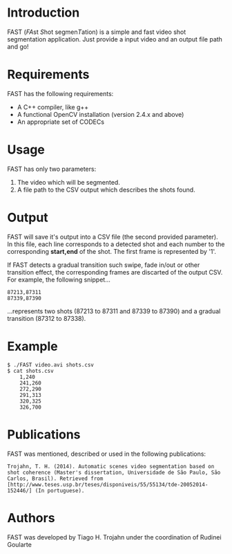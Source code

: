 # Introduction
FAST (*FA*st *S*hot segmen*T*ation) is a simple and fast video shot segmentation application. Just provide a input video and an output file path and go!

# Requirements
FAST has the following requirements:
* A C++ compiler, like g++
* A functional OpenCV installation (version 2.4.x and above)
* An appropriate set of CODECs

# Usage
FAST has only two parameters:
1. The video which will be segmented.
2. A file path to the CSV output which describes the shots found.

# Output
FAST will save it's output into a CSV file (the second provided parameter). In this file, each line corresponds to a detected shot and each number to the corresponding **start,end** of the shot. The first frame is represented by '1'.

If FAST detects a gradual transition such swipe, fade in/out or other transition effect, the corresponding frames are discarted of the output CSV. For example, the following snippet...

	87213,87311
	87339,87390
	
...represents two shots (87213 to 87311 and 87339 to 87390) and a gradual transition (87312 to 87338).

# Example
	$ ./FAST video.avi shots.csv
	$ cat shots.csv
		1,240
		241,260
		272,290
		291,313
		320,325
		326,700

# Publications
FAST was mentioned, described or used in the following publications:
	
	Trojahn, T. H. (2014). Automatic scenes video segmentation based on shot coherence (Master's dissertation, Universidade de São Paulo, São Carlos, Brasil). Retrieved from [http://www.teses.usp.br/teses/disponiveis/55/55134/tde-20052014-152446/] (In portuguese).

# Authors
FAST was developed by Tiago H. Trojahn under the coordination of Rudinei Goularte



